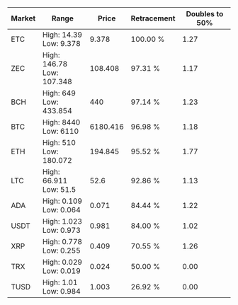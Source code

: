 | Market | Range | Price| Retracement | Doubles to 50% |
| --- | --- | --- | --- | --- |
| ETC | High: 14.39<br />Low: 9.378 | 9.378 | 100.00 % | 1.27 |
| ZEC | High: 146.78<br />Low: 107.348 | 108.408 | 97.31 % | 1.17 |
| BCH | High: 649<br />Low: 433.854 | 440 | 97.14 % | 1.23 |
| BTC | High: 8440<br />Low: 6110 | 6180.416 | 96.98 % | 1.18 |
| ETH | High: 510<br />Low: 180.072 | 194.845 | 95.52 % | 1.77 |
| LTC | High: 66.911<br />Low: 51.5 | 52.6 | 92.86 % | 1.13 |
| ADA | High: 0.109<br />Low: 0.064 | 0.071 | 84.44 % | 1.22 |
| USDT | High: 1.023<br />Low: 0.973 | 0.981 | 84.00 % | 1.02 |
| XRP | High: 0.778<br />Low: 0.255 | 0.409 | 70.55 % | 1.26 |
| TRX | High: 0.029<br />Low: 0.019 | 0.024 | 50.00 % | 0.00 |
| TUSD | High: 1.01<br />Low: 0.984 | 1.003 | 26.92 % | 0.00 |
